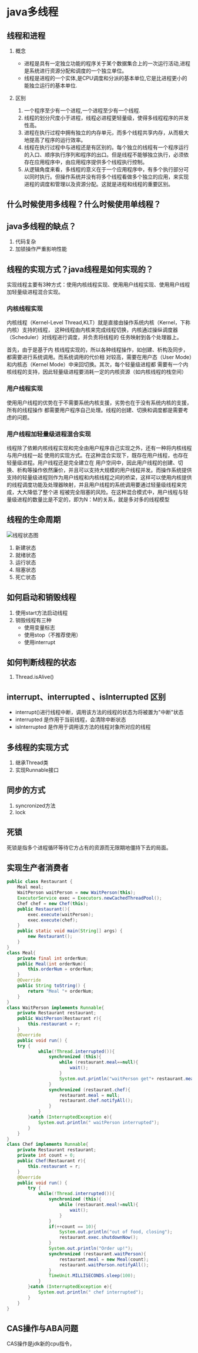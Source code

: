 # java多线程
## 线程和进程
1. 概念
    * 进程是具有一定独立功能的程序关于某个数据集合上的一次运行活动,进程是系统进行资源分配和调度的一个独立单位。
    * 线程是进程的一个实体,是CPU调度和分派的基本单位,它是比进程更小的能独立运行的基本单位.

2. 区别
    1) 一个程序至少有一个进程,一个进程至少有一个线程.
    2) 线程的划分尺度小于进程，线程必进程更轻量级，使得多线程程序的并发性高。
    3) 进程在执行过程中拥有独立的内存单元，而多个线程共享内存，从而极大地提高了程序的运行效率。
    4) 线程在执行过程中与进程还是有区别的。每个独立的线程有一个程序运行的入口、顺序执行序列和程序的出口。但是线程不能够独立执行，必须依存在应用程序中，由应用程序提供多个线程执行控制。
    5) 从逻辑角度来看，多线程的意义在于一个应用程序中，有多个执行部分可以同时执行。但操作系统并没有将多个线程看做多个独立的应用，来实现进程的调度和管理以及资源分配。这就是进程和线程的重要区别。

## 什么时候使用多线程？什么时候使用单线程？

## java多线程的缺点？
1. 代码复杂
2. 加锁操作严重影响性能

## 线程的实现方式？java线程是如何实现的？
实现线程主要有3种方式：使用内核线程实现、使用用户线程实现、使用用户线程加轻量级进程混合实现。

### 内核线程实现
内核线程（Kernel-Level Thread,KLT）就是直接由操作系统内核（Kernel，下称内核）支持的线程， 这种线程由内核来完成线程切换，内核通过操纵调度器（Scheduler）对线程进行调度，并负责将线程的 任务映射到各个处理器上。

首先，由于是基于内 核线程实现的，所以各种线程操作，如创建、析构及同步，都需要进行系统调用。而系统调用的代价相 对较高，需要在用户态（User Mode）和内核态（Kernel Mode）中来回切换。其次，每个轻量级进程都 需要有一个内核线程的支持，因此轻量级进程要消耗一定的内核资源（如内核线程的栈空间）

### 用户线程实现
使用用户线程的优势在于不需要系统内核支援，劣势也在于没有系统内核的支援，所有的线程操作 都需要用户程序自己处理。线程的创建、切换和调度都是需要考虑的问题。

### 用户线程加轻量级进程混合实现
线程除了依赖内核线程实现和完全由用户程序自己实现之外，还有一种将内核线程与用户线程一起 使用的实现方式。在这种混合实现下，既存在用户线程，也存在轻量级进程。用户线程还是完全建立在 用户空间中，因此用户线程的创建、切换、析构等操作依然廉价，并且可以支持大规模的用户线程并发。而操作系统提供支持的轻量级进程则作为用户线程和内核线程之间的桥梁，这样可以使用内核提供的线程调度功能及处理器映射，并且用户线程的系统调用要通过轻量级线程来完成，大大降低了整个进 程被完全阻塞的风险。在这种混合模式中，用户线程与轻量级进程的数量比是不定的，即为N：M的关系，就是多对多的线程模型

## 线程的生命周期
![线程状态图](../images/thread-status.png)
1. 新建状态
2. 就绪状态
3. 运行状态
4. 阻塞状态
5. 死亡状态

## 如何启动和销毁线程
1. 使用start方法启动线程
2. 销毁线程有三种
    * 使用变量标志
    * 使用stop（不推荐使用）
    * 使用interrupt

## 如何判断线程的状态
1. Thread.isAlive()

## interrupt、interrupted 、isInterrupted 区别
* interrupt()进行线程中断，调用该方法的线程的状态为将被置为"中断"状态
* interrupted 是作用于当前线程，会清除中断状态
* isInterrupted 是作用于调用该方法的线程对象所对应的线程

## 多线程的实现方式
1. 继承Thread类
2. 实现Runnable接口

## 同步的方式
1. syncronized方法
2. lock

## 死锁
死锁是指多个进程循环等待它方占有的资源而无限期地僵持下去的局面。

## 实现生产者消费者
```java
public class Restaurant {
    Meal meal;
    WaitPerson waitPerson = new WaitPerson(this);
    ExecutorService exec = Executors.newCachedThreadPool();
    Chef chef = new Chef(this);
    public Restaurant(){
        exec.execute(waitPerson);
        exec.execute(chef);
    }
    public static void main(String[] args) {
        new Restaurant();
    }
}
class Meal{
    private final int orderNum;
    public Meal(int orderNum){
        this.orderNum = orderNum;
    }
    @Override
    public String toString() {
        return "Meal "+ orderNum;
    }
}
class WaitPerson implements Runnable{
    private Restaurant restaurant;
    public WaitPerson(Restaurant r){
        this.restaurant = r;
    }
    @Override
    public void run() {
    try {
            while(!Thread.interrupted()){
                synchronized (this){
                    while (restaurant.meal==null){
                        wait();
                    }
                    System.out.println("waitPerson get"+ restaurant.meal);
                }
                synchronized (restaurant.chef){
                    restaurant.meal = null;
                    restaurant.chef.notifyAll();
                }
            }
        }catch (InterruptedException e){
            System.out.println(" waitPerson interrupted");
        }
    }
}
class Chef implements Runnable{
    private Restaurant restaurant;
    private int count = 0;
    public Chef(Restaurant r){
        this.restaurant = r;
    }
    @Override
    public void run() {
        try {
            while(!Thread.interrupted()){
                synchronized (this){
                    while (restaurant.meal!=null){
                        wait();
                    }
                }
                if(++count == 10){
                    System.out.println("out of food, closing");
                    restaurant.exec.shutdownNow();
                }
                System.out.println("Order up!");
                synchronized (restaurant.waitPerson){
                    restaurant.meal = new Meal(count);
                    restaurant.waitPerson.notifyAll();
                }
                TimeUnit.MILLISECONDS.sleep(100);
            }
        }catch (InterruptedException e){
            System.out.println(" chef interrupted");
        }
    }
}
```

## CAS操作与ABA问题
CAS操作是jdk新的cpu指令，

